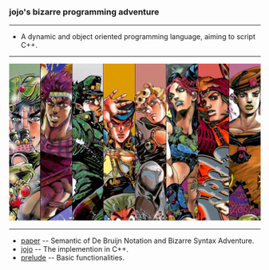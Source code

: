 ### jojo's bizarre programming adventure

------

- A dynamic and object oriented programming language, aiming to script C++.

------

![all jojos](https://github.com/xieyuheng/image/raw/master/jojo/all-jojos-1.jpg)

------

- [paper](https://xieyuheng.github.io/jojo) -- Semantic of De Bruijn Notation and Bizarre Syntax Adventure.
- [jojo](https://xieyuheng.github.io/jojo/jojo) -- The implemention in C++.
- [prelude](https://xieyuheng.github.io/jojo/prelude) -- Basic functionalities.

